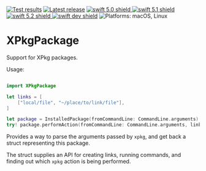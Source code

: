 [comment]: <> (Header Generated by ActionStatus 1.0 - 213)

[![Test results][tests shield]][actions] [![Latest release][release shield]][releases] [![swift 5.0 shield] ![swift 5.1 shield] ![swift 5.2 shield] ![swift dev shield]][swift] ![Platforms: macOS, Linux][platforms shield]

[release shield]: https://img.shields.io/github/v/release/elegantchaos/XPkgPackage
[platforms shield]: https://img.shields.io/badge/platforms-macOS_Linux-lightgrey.svg?style=flat "macOS, Linux"
[tests shield]: https://github.com/elegantchaos/XPkgPackage/workflows/Tests/badge.svg
[swift 5.0 shield]: https://img.shields.io/badge/swift-5.0-F05138.svg "Swift 5.0"
[swift 5.1 shield]: https://img.shields.io/badge/swift-5.1-F05138.svg "Swift 5.1"
[swift 5.2 shield]: https://img.shields.io/badge/swift-5.2-F05138.svg "Swift 5.2"
[swift dev shield]: https://img.shields.io/badge/swift-dev-F05138.svg "Swift dev"

[swift]: https://swift.org
[releases]: https://github.com/elegantchaos/XPkgPackage/releases
[actions]: https://github.com/elegantchaos/XPkgPackage/actions

[comment]: <> (End of ActionStatus Header)

# XPkgPackage

Support for XPkg packages.

Usage:

```swift

import XPkgPackage

let links = [
    ["local/file", "~/place/to/link/file"],
]

let package = InstalledPackage(fromCommandLine: CommandLine.arguments)
try! package.performAction(fromCommandLine: CommandLine.arguments, links: links)

```

Provides a way to parse the arguments passed by `xpkg`, and get back a struct representing this package.

The struct supplies an API for creating links, running commands, and finding out which `xpkg` action is being performed.
